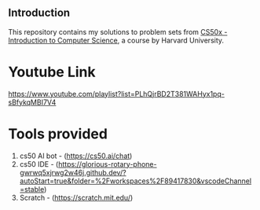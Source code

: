 ## Introduction

This repository contains my solutions to problem sets from [CS50x - Introduction to Computer Science](https://cs50.harvard.edu/x/), a course by Harvard University.


# Youtube Link 

https://www.youtube.com/playlist?list=PLhQjrBD2T381WAHyx1pq-sBfykqMBI7V4


# Tools provided

1. cs50 AI bot - (https://cs50.ai/chat)
2. cs50 IDE - (https://glorious-rotary-phone-gwrwq5xjrwg2w46j.github.dev/?autoStart=true&folder=%2Fworkspaces%2F89417830&vscodeChannel=stable)
3. Scratch - (https://scratch.mit.edu/)